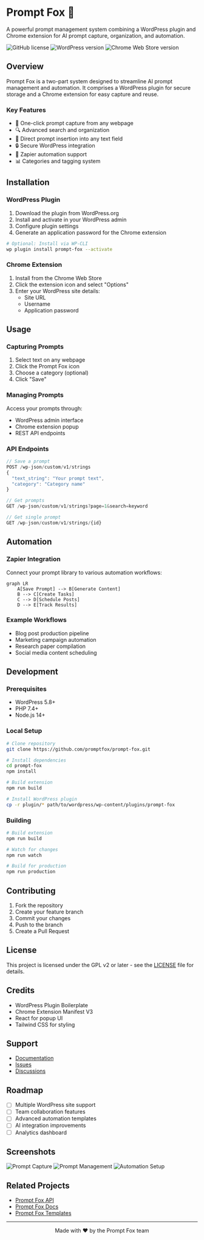 # Prompt Fox 🦊

A powerful prompt management system combining a WordPress plugin and Chrome extension for AI prompt capture, organization, and automation.

![GitHub license](https://img.shields.io/github/license/promptfox/prompt-fox)
![WordPress version](https://img.shields.io/wordpress/plugin/v/prompt-fox)
![Chrome Web Store version](https://img.shields.io/chrome-web-store/v/prompt-fox)

## Overview

Prompt Fox is a two-part system designed to streamline AI prompt management and automation. It comprises a WordPress plugin for secure storage and a Chrome extension for easy capture and reuse.

### Key Features

- 📝 One-click prompt capture from any webpage
- 🔍 Advanced search and organization
- 🔄 Direct prompt insertion into any text field
- 🔒 Secure WordPress integration
- 🤖 Zapier automation support
- 📊 Categories and tagging system

## Installation

### WordPress Plugin

1. Download the plugin from WordPress.org
2. Install and activate in your WordPress admin
3. Configure plugin settings
4. Generate an application password for the Chrome extension

```bash
# Optional: Install via WP-CLI
wp plugin install prompt-fox --activate
```

### Chrome Extension

1. Install from the Chrome Web Store
2. Click the extension icon and select "Options"
3. Enter your WordPress site details:
   - Site URL
   - Username
   - Application password

## Usage

### Capturing Prompts

1. Select text on any webpage
2. Click the Prompt Fox icon
3. Choose a category (optional)
4. Click "Save"

### Managing Prompts

Access your prompts through:
- WordPress admin interface
- Chrome extension popup
- REST API endpoints

### API Endpoints

```javascript
// Save a prompt
POST /wp-json/custom/v1/strings
{
  "text_string": "Your prompt text",
  "category": "Category name"
}

// Get prompts
GET /wp-json/custom/v1/strings?page=1&search=keyword

// Get single prompt
GET /wp-json/custom/v1/strings/{id}
```

## Automation

### Zapier Integration

Connect your prompt library to various automation workflows:

```mermaid
graph LR
    A[Save Prompt] --> B[Generate Content]
    B --> C[Create Tasks]
    C --> D[Schedule Posts]
    D --> E[Track Results]
```

### Example Workflows

- Blog post production pipeline
- Marketing campaign automation
- Research paper compilation
- Social media content scheduling

## Development

### Prerequisites

- WordPress 5.8+
- PHP 7.4+
- Node.js 14+

### Local Setup

```bash
# Clone repository
git clone https://github.com/promptfox/prompt-fox.git

# Install dependencies
cd prompt-fox
npm install

# Build extension
npm run build

# Install WordPress plugin
cp -r plugin/* path/to/wordpress/wp-content/plugins/prompt-fox
```

### Building

```bash
# Build extension
npm run build

# Watch for changes
npm run watch

# Build for production
npm run production
```

## Contributing

1. Fork the repository
2. Create your feature branch
3. Commit your changes
4. Push to the branch
5. Create a Pull Request

## License

This project is licensed under the GPL v2 or later - see the [LICENSE](LICENSE) file for details.

## Credits

- WordPress Plugin Boilerplate
- Chrome Extension Manifest V3
- React for popup UI
- Tailwind CSS for styling

## Support

- [Documentation](https://docs.promptfox.dev)
- [Issues](https://github.com/promptfox/prompt-fox/issues)
- [Discussions](https://github.com/promptfox/prompt-fox/discussions)

## Roadmap

- [ ] Multiple WordPress site support
- [ ] Team collaboration features
- [ ] Advanced automation templates
- [ ] AI integration improvements
- [ ] Analytics dashboard

## Screenshots

![Prompt Capture](screenshots/capture.png)
![Prompt Management](screenshots/manage.png)
![Automation Setup](screenshots/automation.png)

## Related Projects

- [Prompt Fox API](https://github.com/promptfox/api)
- [Prompt Fox Docs](https://github.com/promptfox/docs)
- [Prompt Fox Templates](https://github.com/promptfox/templates)

---

<p align="center">
Made with ❤️ by the Prompt Fox team
</p>
